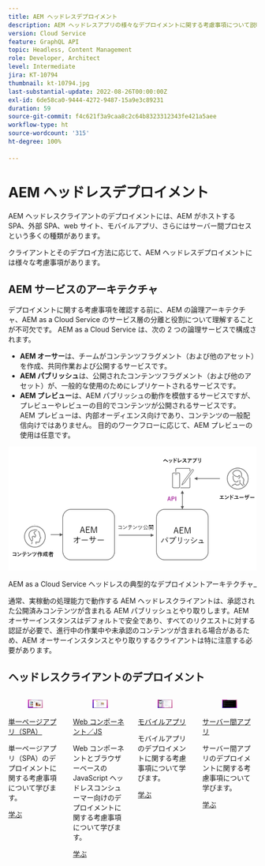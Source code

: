 ```yaml
---
title: AEM ヘッドレスデプロイメント
description: AEM ヘッドレスアプリの様々なデプロイメントに関する考慮事項について説明します。
version: Cloud Service
feature: GraphQL API
topic: Headless, Content Management
role: Developer, Architect
level: Intermediate
jira: KT-10794
thumbnail: kt-10794.jpg
last-substantial-update: 2022-08-26T00:00:00Z
exl-id: 6de58ca0-9444-4272-9487-15a9e3c89231
duration: 59
source-git-commit: f4c621f3a9caa8c2c64b8323312343fe421a5aee
workflow-type: ht
source-wordcount: '315'
ht-degree: 100%

---
```


# AEM ヘッドレスデプロイメント

AEM ヘッドレスクライアントのデプロイメントには、AEM がホストする SPA、外部 SPA、web サイト、モバイルアプリ、さらにはサーバー間プロセスという多くの種類があります。

クライアントとそのデプロイ方法に応じて、AEM ヘッドレスデプロイメントには様々な考慮事項があります。

## AEM サービスのアーキテクチャ

デプロイメントに関する考慮事項を確認する前に、AEM の論理アーキテクチャ、AEM as a Cloud Service のサービス層の分離と役割について理解することが不可欠です。 AEM as a Cloud Service は、次の 2 つの論理サービスで構成されます。

+ __AEM オーサー__&#x200B;は、チームがコンテンツフラグメント（および他のアセット）を作成、共同作業および公開するサービスです。
+ __AEM パブリッシュ__&#x200B;は、公開されたコンテンツフラグメント（および他のアセット）が、一般的な使用のためにレプリケートされるサービスです。
+ __AEM プレビュー__&#x200B;は、AEM パブリッシュの動作を模倣するサービスですが、プレビューやレビューの目的でコンテンツが公開されるサービスです。 AEM プレビューは、内部オーディエンス向けであり、コンテンツの一般配信向けではありません。 目的のワークフローに応じて、AEM プレビューの使用は任意です。

![AEM サービスのアーキテクチャ](./assets/overview/aem-service-architecture.png)

AEM as a Cloud Service ヘッドレスの典型的なデプロイメントアーキテクチャ_

通常、実稼動の処理能力で動作する AEM ヘッドレスクライアントは、承認された公開済みコンテンツが含まれる AEM パブリッシュとやり取りします。AEM オーサーインスタンスはデフォルトで安全であり、すべてのリクエストに対する認証が必要で、進行中の作業中や未承認のコンテンツが含まれる場合があるため、AEM オーサーインスタンスとやり取りするクライアントは特に注意する必要があります。

## ヘッドレスクライアントのデプロイメント

<div class="columns is-multiline">
    <!-- Single-page App (SPA) -->
    <div class="column is-half-tablet is-half-desktop is-one-third-widescreen" aria-label="Single-page App (SPA)" tabindex="0">
       <div class="card">
           <div class="card-image">
               <figure class="image is-16by9">
                   <a href="./spa.md" title="単一ページアプリ（SPA）" tabindex="-1">
                       <img class="is-bordered-r-small" src="./assets/spa/spa-card.png" alt="単一ページアプリ（SPA）">
                   </a>
               </figure>
           </div>
           <div class="card-content is-padded-small">
               <div class="content">
                   <p class="headline is-size-6 has-text-weight-bold"><a href="./spa.md" title="単一ページアプリ（SPA）">単一ページアプリ（SPA）</a></p>
                   <p class="is-size-6">単一ページアプリ（SPA）のデプロイメントに関する考慮事項について学びます。</p>
                   <a href="./spa.md" class="spectrum-Button spectrum-Button--outline spectrum-Button--primary spectrum-Button--sizeM">
 <span class="spectrum-Button-label has-no-wrap has-text-weight-bold">学ぶ</span>
 </a>
               </div>
           </div>
       </div>
    </div>
<!-- Web component/JS -->
<div class="column is-half-tablet is-half-desktop is-one-third-widescreen" aria-label="Web component/JS" tabindex="0">
   <div class="card">
       <div class="card-image">
           <figure class="image is-16by9">
               <a href="./web-component.md" title="Web コンポーネント／JS" tabindex="-1">
                   <img class="is-bordered-r-small" src="./assets/web-component/web-component-card.png" alt="Web コンポーネント／JS">
               </a>
           </figure>
       </div>
       <div class="card-content is-padded-small">
           <div class="content">
               <p class="headline is-size-6 has-text-weight-bold"><a href="./web-component.md" title="Web コンポーネント／JS">Web コンポーネント／JS</a></p>
               <p class="is-size-6">Web コンポーネントとブラウザーベースの JavaScript ヘッドレスコンシューマー向けのデプロイメントに関する考慮事項について学びます。</p>
               <a href="./web-component.md" class="spectrum-Button spectrum-Button--outline spectrum-Button--primary spectrum-Button--sizeM">
 <span class="spectrum-Button-label has-no-wrap has-text-weight-bold">学ぶ</span>
 </a>
           </div>
       </div>
   </div>
</div>
<!-- Mobile apps -->
<div class="column is-half-tablet is-half-desktop is-one-third-widescreen" aria-label="Mobile apps" tabindex="0">
   <div class="card">
       <div class="card-image">
           <figure class="image is-16by9">
               <a href="./mobile.md" title="モバイルアプリ" tabindex="-1">
                   <img class="is-bordered-r-small" src="./assets/mobile/mobile-card.png" alt="モバイルアプリ">
               </a>
           </figure>
       </div>
       <div class="card-content is-padded-small">
           <div class="content">
               <p class="headline is-size-6 has-text-weight-bold"><a href="./mobile.md" title="モバイルアプリ">モバイルアプリ</a></p>
               <p class="is-size-6">モバイルアプリのデプロイメントに関する考慮事項について学びます。</p>
               <a href="./mobile.md" class="spectrum-Button spectrum-Button--outline spectrum-Button--primary spectrum-Button--sizeM">
 <span class="spectrum-Button-label has-no-wrap has-text-weight-bold">学ぶ</span>
 </a>
           </div>
       </div>
   </div>
</div>
<!-- Server-to-server apps -->
<div class="column is-half-tablet is-half-desktop is-one-third-widescreen" aria-label="Server-to-server apps" tabindex="0">
   <div class="card">
       <div class="card-image">
           <figure class="image is-16by9">
               <a href="./server-to-server.md" title="サーバー間アプリ" tabindex="-1">
                   <img class="is-bordered-r-small" src="./assets/server-to-server/server-to-server-card.png" alt="サーバー間アプリ">
               </a>
           </figure>
       </div>
       <div class="card-content is-padded-small">
           <div class="content">
               <p class="headline is-size-6 has-text-weight-bold"><a href="./server-to-server.md" title="サーバー間アプリ">サーバー間アプリ</a></p>
               <p class="is-size-6">サーバー間アプリのデプロイメントに関する考慮事項について学びます。</p>
               <a href="./server-to-server.md" class="spectrum-Button spectrum-Button--outline spectrum-Button--primary spectrum-Button--sizeM">
 <span class="spectrum-Button-label has-no-wrap has-text-weight-bold">学ぶ</span>
 </a>
           </div>
       </div>
   </div>
</div>
</div>
